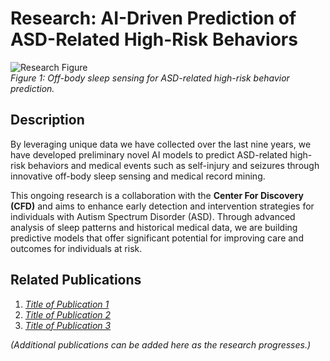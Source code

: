# Research: AI-Driven Prediction of ASD-Related High-Risk Behaviors

![Research Figure](Autism_RF.png)  
*Figure 1: Off-body sleep sensing for ASD-related high-risk behavior prediction.*

## Description
By leveraging unique data we have collected over the last nine years, we have developed preliminary novel AI models to predict ASD-related high-risk behaviors and medical events such as self-injury and seizures through innovative off-body sleep sensing and medical record mining. 

This ongoing research is a collaboration with the **Center For Discovery (CFD)** and aims to enhance early detection and intervention strategies for individuals with Autism Spectrum Disorder (ASD). Through advanced analysis of sleep patterns and historical medical data, we are building predictive models that offer significant potential for improving care and outcomes for individuals at risk.

## Related Publications
1. *[Title of Publication 1](link_to_publication_1)*
2. *[Title of Publication 2](link_to_publication_2)*
3. *[Title of Publication 3](link_to_publication_3)*

*(Additional publications can be added here as the research progresses.)*


